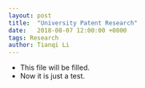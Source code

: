 ```yaml
---
layout: post
title:  "University Patent Research"
date:   2018-08-07 12:00:00 +0800
tags: Research
author: Tianqi Li
---
```


- This file will be filled.
- Now it is just a test.
